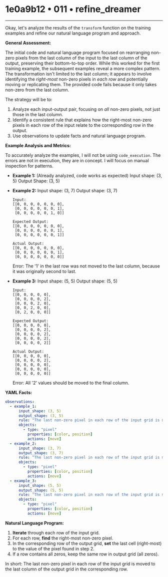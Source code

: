 # 1e0a9b12 • 011 • refine_dreamer

---
Okay, let's analyze the results of the `transform` function on the training examples and refine our natural language program and approach.

**General Assessment:**

The initial code and natural language program focused on rearranging non-zero pixels from the last column of the input to the last column of the output, preserving their bottom-to-top order. While this worked for the first training example, the subsequent examples reveal a more complex pattern. The transformation isn't limited to the last column; it appears to involve identifying the *right-most* non-zero pixels in *each row* and potentially moving or replicating them. The provided code fails because it only takes non-zero from the last column.

The strategy will be to:

1.  Analyze each input-output pair, focusing on *all* non-zero pixels, not just those in the last column.
2.  Identify a consistent rule that explains how the right-most non-zero pixels in each row of the input relate to the corresponding row in the output.
3.  Use observations to update facts and natural language program.

**Example Analysis and Metrics:**

To accurately analyze the examples, I will not be using `code_execution`. The errors are not in execution, they are in concept. I will focus on manual inspection for patterns.

*   **Example 1:** (Already analyzed, code works as expected)
    Input shape: (3, 5)
    Output Shape: (3, 5)

*   **Example 2:**
    Input shape: (3, 7)
    Output shape: (3, 7)

    ```
    Input:
    [[0, 0, 0, 0, 0, 0, 0],
     [0, 0, 0, 0, 0, 0, 1],
     [0, 0, 0, 0, 0, 1, 0]]

    Expected Output:
    [[0, 0, 0, 0, 0, 0, 0],
     [0, 0, 0, 0, 0, 0, 1],
     [0, 0, 0, 0, 0, 0, 1]]

    Actual Output:
    [[0, 0, 0, 0, 0, 0, 0],
     [0, 0, 0, 0, 0, 0, 1],
     [0, 0, 0, 0, 0, 0, 0]]

    ```
    Error: The '1' in the last row was not moved to the last column, because it was originally second to last.

*   **Example 3:**
    Input shape: (5, 5)
    Output shape: (5, 5)

    ```
    Input:
    [[0, 0, 0, 0, 0],
     [0, 0, 0, 0, 2],
     [0, 0, 0, 2, 0],
     [0, 0, 2, 0, 0],
     [0, 2, 0, 0, 0]]

    Expected Output:
    [[0, 0, 0, 0, 0],
     [0, 0, 0, 0, 2],
     [0, 0, 0, 0, 2],
     [0, 0, 0, 0, 2],
     [0, 0, 0, 0, 2]]

    Actual Output:
    [[0, 0, 0, 0, 0],
     [0, 0, 0, 0, 2],
     [0, 0, 0, 0, 0],
     [0, 0, 0, 0, 0],
     [0, 0, 0, 0, 0]]
    ```
     Error: All '2' values should be moved to the final column.

**YAML Facts:**

```yaml
observations:
  - example_1:
      input_shape: (3, 5)
      output_shape: (3, 5)
      rule: "The last non-zero pixel in each row of the input grid is moved to the last column of the output grid in the corresponding row."
      objects:
        - type: "pixel"
          properties: [color, position]
          actions: [move]
  - example_2:
      input_shape: (3, 7)
      output_shape: (3, 7)
      rule: "The last non-zero pixel in each row of the input grid is moved to the last column of the output grid in the corresponding row."
      objects:
        - type: "pixel"
          properties: [color, position]
          actions: [move]
  - example_3:
      input_shape: (5, 5)
      output_shape: (5, 5)
      rule: "The last non-zero pixel in each row of the input grid is moved to the last column of the output grid in the corresponding row."
      objects:
        - type: "pixel"
          properties: [color, position]
          actions: [move]
```

**Natural Language Program:**

1.  **Iterate** through each row of the input grid.
2.  For each row, **find** the right-most non-zero pixel.
3.  In the corresponding row of the output grid, **set** the last cell (right-most) to the value of the pixel found in step 2.
4.  If a row contains all zeros, keep the same row in output grid (all zeros).

In short: The last non-zero pixel in each row of the input grid is moved to the last column of the output grid in the corresponding row.

